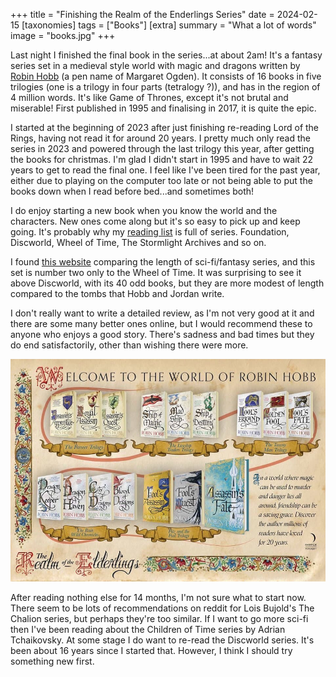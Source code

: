 +++
title =  "Finishing the Realm of the Enderlings Series"
date =  2024-02-15
[taxonomies]
tags =  ["Books"]
[extra]
summary =  "What a lot of words"
image = "books.jpg"
+++

Last night I finished the final book in the series...at about 2am! It's a fantasy series set in a medieval style world with magic and dragons written by [Robin Hobb](http://www.robinhobb.com/) (a pen name of Margaret Ogden). It consists of 16 books in five trilogies (one is a trilogy in four parts (tetralogy ?)), and has in the region of 4 million words. It's like Game of Thrones, except it's not brutal and miserable! First published in 1995 and finalising in 2017, it is quite the epic.

I started at the beginning of 2023 after just finishing re-reading Lord of the Rings, having not read it for around 20 years. I pretty much only read the series in 2023 and powered through the last trilogy this year, after getting the books for christmas. I'm glad I didn't start in 1995 and have to wait 22 years to get to read the final one. I feel like I've been tired for the past year, either due to playing on the computer too late or not being able to put the books down when I read before bed...and sometimes both!

I do enjoy starting a new book when you know the world and the characters. New ones come along but it's so easy to pick up and keep going. It's probably why my [reading list](/notes/books) is full of series. Foundation, Discworld, Wheel of Time, The Stormlight Archives and so on.

I found [this website](https://thewertzone.blogspot.com/2021/10/the-longest-sff-novels-series-of-all.html) comparing the length of sci-fi/fantasy series, and this set is number two only to the Wheel of Time. It was surprising to see it above Discworld, with its 40 odd books, but they are more modest of length compared to the tombs that Hobb and Jordan write.

I don't really want to write a detailed review, as I'm not very good at it and there are some many better ones online, but I would recommend these to anyone who enjoys a good story. There's sadness and bad times but they do end satisfactorily, other than wishing there were more.

![All the books](realm.jpg "All the books - from robinhobb.com")

After reading nothing else for 14 months, I'm not sure what to start now. There seem to be lots of recommendations on reddit for Lois Bujold's The Chalion series, but perhaps they're too similar. If I want to go more sci-fi then I've been reading about the Children of Time series by Adrian Tchaikovsky. At some stage I do want to re-read the Discworld series. It's been about 16 years since I started that. However, I think I should try something new first.
